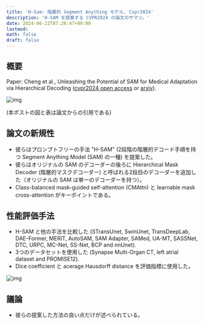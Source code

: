 ```yaml
---
title: 'H-Sam: 階層的 Segment Anything モデル, Cvpr2024'
description: 'H-SAM を提案する CVPR2024 の論文のサマリ。'
date: 2024-06-22T07:20:47+09:00
lastmod: 
math: false
draft: false
---
```


## 概要

Paper: Cheng et al., Unleashing the Potential of SAM for Medical Adaptation via Hierarchical Decoding ([cvpr2024 open access](https://openaccess.thecvf.com/content/CVPR2024/papers/Cheng_Unleashing_the_Potential_of_SAM_for_Medical_Adaptation_via_Hierarchical_CVPR_2024_paper.pdf) or [arxiv](https://arxiv.org/abs/2403.18271)).

![img](https://img.tsuji.tech/h-sam-cvpr2024-0.jpg)

(本ポストの図と表は論文からの引用である)

## 論文の新規性

* 彼らはプロンプトフリーの手法 "H-SAM" (2段階の階層的デコード手順を持つ Segment Anything Model (SAM) の一種) を提案した。
* 彼らはオリジナルの SAM のデコーダーの後ろに Hierarchical Mask Decoder (階層的マスクデコーダー) と呼ばれる2段目のデコーダーを追加した（オリジナルの SAM は単一のデコーダーを持つ）。
* Class-balanced mask-guided self-attention (CMAttn) と learnable mask cross-attention がキーポイントである。

## 性能評価手法

* H-SAM と他の手法を比較した (STransUnet, SwinUnet, TransDeepLab, DAE-Former, MERIT, AutoSAM, SAM Adapter, SAMed, UA-MT, SASSNet, DTC, URPC, MC-Net, SS-Net, BCP and nnUnet).
* 3つのデータセットを使用した (Synapse Multi-Organ CT, left atrial dataset and PROMISE12).
* Dice coefficient と acerage Hausdorff distance を評価指標に使用した。

![img](https://img.tsuji.tech/h-sam-cvpr2024-1.jpg)

## 議論

* 彼らの提案した方法の良い点だけが述べられている。
